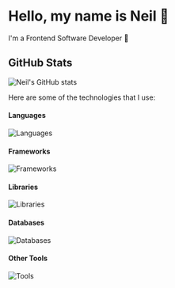 # Hello, my name is Neil 👋

I'm a Frontend Software Developer 🦄

## GitHub Stats
![Neil's GitHub stats](https://github-readme-stats.vercel.app/api?username=barrymun&show_icons=true&theme=cobalt)

Here are some of the technologies that I use:

#### Languages

![Languages](https://skillicons.dev/icons?i=js,ts,python,go,rust,bash)

#### Frameworks

![Frameworks](https://skillicons.dev/icons?i=nextjs,tailwindcss,jest,jquery,django,flask)

#### Libraries

![Libraries](https://skillicons.dev/icons?i=react,threejs,mui)

#### Databases

![Databases](https://skillicons.dev/icons?i=postgresql,redis)

#### Other Tools

![Tools](https://skillicons.dev/icons?i=aws,docker,nginx,npm,yarn,bun,vite,webpack,vscode)
